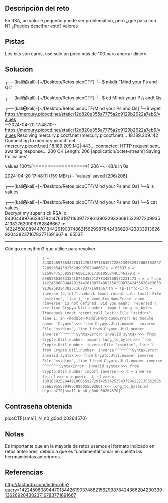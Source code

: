 ## Descripción del reto
En RSA, un valor e pequeño puede ser problemático, pero ¿qué pasa con N? ¿Puedes descifrar esto? valores
## Pistas 
Los bits son caros, usé solo un poco más de 100 para ahorrar dinero.
## Solución 
┌──(kali㉿kali)-[~/Desktop/Retos picoCTF]
└─$ mkdir "Mind your Ps and Qs"         
                                                                                 
┌──(kali㉿kali)-[~/Desktop/Retos picoCTF]
└─$ cd Mind\ your\ Ps\ and\ Qs 
                                                                                 
┌──(kali㉿kali)-[~/Desktop/Retos picoCTF/Mind your Ps and Qs]
└─$ wget https://mercury.picoctf.net/static/12d820e355a7775a2c9129b2622a7eb6/values               
--2024-04-20 17:48:10--  https://mercury.picoctf.net/static/12d820e355a7775a2c9129b2622a7eb6/values
Resolving mercury.picoctf.net (mercury.picoctf.net)... 18.189.209.142
Connecting to mercury.picoctf.net (mercury.picoctf.net)|18.189.209.142|:443... connected.
HTTP request sent, awaiting response... 200 OK
Length: 206 [application/octet-stream]
Saving to: ‘values’

values               100%[===================>]     206  --.-KB/s    in 0s      

2024-04-20 17:48:11 (159 MB/s) - ‘values’ saved [206/206]

                                                                                 
┌──(kali㉿kali)-[~/Desktop/Retos picoCTF/Mind your Ps and Qs]
└─$ ls
values
                                                                                 
┌──(kali㉿kali)-[~/Desktop/Retos picoCTF/Mind your Ps and Qs]
└─$ cat values                
Decrypt my super sick RSA:
c: 843044897663847841476319711639772861390329326681532977209935413827620909782846667
n: 1422450808944701344261903748621562998784243662042303391362692043823716783771691667
e: 65537   

---------------------------------------------------
Código en python3 que utilice para resolver 
>>> `c = 843044897663847841476319711639772861390329326681532977209935413827620909782846667`
>>> `e = 65537`
>>> `p = 2159947535959146091116171018558446546179`
>>> `q = 658558036833541874645521278345168572231473`
>>> `n = p * q`
>>> `n`
`1422450808944701344261903748621562998784243662042303391362692043823716783771691667`
>>> `tn = (p-1)*(q-1)`
>>> `d = inverse (e,tn)`
`Traceback (most recent call last):`
  `File "<stdin>", line 1, in <module>`
`NameError: name 'inverse' is not defined. Did you mean: 'reversed'?`
`>>> from Crypyo.Util.number  import long_to_bytes`
`Traceback (most recent call last):`
  `File "<stdin>", line 1, in <module>`
`ModuleNotFoundError: No module named 'Crypyo'`
`>>> from Crypyo.Util.number  inverse`
  `File "<stdin>", line 1`
    `from Crypyo.Util.number  inverse`
                             `^^^^^^^`
`SyntaxError: invalid syntax`
`>>> from Crypto.Util.number  import long_to_bytes`
`>>> from Crypto.Util.number  inverse`
  `File "<stdin>", line 1`
    `from Crypto.Util.number  inverse`
                             `^^^^^^^`
`SyntaxError: invalid syntax`
`>>> from Crypto.Util.number inverse`
  `File "<stdin>", line 1`
    `from Crypto.Util.number inverse`
                            `^^^^^^^`
`SyntaxError: invalid syntax`
`>>> from Crypto.Util.number import inverse`
`>>> d = inverse (e,tn)`
`>>> m = pow(c, d, n)`
`>>> m`
`13016382529449106065927291425342535437996222135352905256639555294957886055592061`
`>>> long_to_bytes(m)`
`b'picoCTF{sma11_N_n0_g0od_00264570}'`

## Contraseña obtenida 
picoCTF{sma11_N_n0_g0od_00264570}
## Notas 
Es importante que en la mayoría de retos usemos el formato indicado en retos anteriores, debido a que es fundamental tomar en cuenta las herrmamientas anterirores.
## Referencias 
http://factordb.com/index.php?query=1422450808944701344261903748621562998784243662042303391362692043823716783771691667

